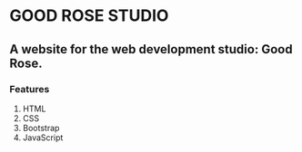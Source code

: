 # GOOD ROSE STUDIO
## A website for the web development studio: Good Rose.

### Features
1. HTML
2. CSS
3. Bootstrap
4. JavaScript

